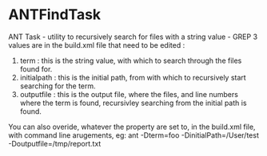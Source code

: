 ANTFindTask
===========

ANT Task - utility to recursively search for files with a string value - GREP 
3 values are in the build.xml file that need to be edited :
 
 1. term : this is the string value, with which to search through the files found for.
 2. initialpath : this is the initial path, from with which to recursively start searching for the term.
 3. outputfile : this is the output file, where the files, and line numbers where the term is found, recursivley searching
    from the initial path is found.
    
You can also overide, whatever the property are set to, in the build.xml file, with command line arugements, eg:
ant -Dterm=foo -DinitialPath=/User/test -Doutputfile=/tmp/report.txt
